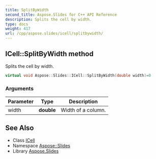 ```yaml
---
title: SplitByWidth
second_title: Aspose.Slides for C++ API Reference
description: Splits the cell by width.
type: docs
weight: 417
url: /cpp/aspose.slides/icell/splitbywidth/
---
```

## ICell::SplitByWidth method


Splits the cell by width.

```cpp
virtual void Aspose::Slides::ICell::SplitByWidth(double width)=0
```


### Arguments

| Parameter | Type | Description |
| --- | --- | --- |
| width | **double** | Width of a column. |

## See Also

* Class [ICell](../)
* Namespace [Aspose::Slides](../../)
* Library [Aspose.Slides](../../../)
